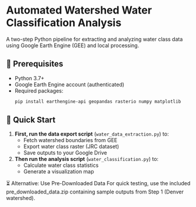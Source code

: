 # Automated Watershed Water Classification Analysis

A two-step Python pipeline for extracting and analyzing water class data using Google Earth Engine (GEE) and local processing.

## 🔧 Prerequisites
- Python 3.7+
- Google Earth Engine account (authenticated)
- Required packages:
  ```bash
  pip install earthengine-api geopandas rasterio numpy matplotlib
  
## 🚀 Quick Start
1. **First, run the data export script** (`water_data_extraction.py`) to:
   - Fetch watershed boundaries from GEE
   - Export water class raster (JRC dataset)
   - Save outputs to your Google Drive
2. **Then run the analysis script** (`water_classification.py`) to:
   - Calculate water class statistics
   - Generate a visualization map
  
⏳ Alternative: Use Pre-Downloaded Data
For quick testing, use the included pre_downloaded_data.zip containing sample outputs from Step 1 (Denver watershed).

